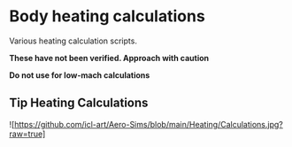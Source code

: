 
# Body heating calculations

Various heating calculation scripts.

**These have not been verified. Approach with caution**

**Do not use for low-mach calculations**

## Tip Heating Calculations

![https://github.com/icl-art/Aero-Sims/blob/main/Heating/Calculations.jpg?raw=true]
